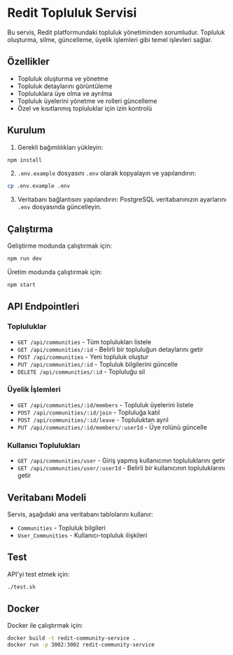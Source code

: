 # Redit Topluluk Servisi

Bu servis, Redit platformundaki topluluk yönetiminden sorumludur. Topluluk oluşturma, silme, güncelleme, üyelik işlemleri gibi temel işlevleri sağlar.

## Özellikler

- Topluluk oluşturma ve yönetme
- Topluluk detaylarını görüntüleme 
- Topluluklara üye olma ve ayrılma
- Topluluk üyelerini yönetme ve rolleri güncelleme
- Özel ve kısıtlanmış topluluklar için izin kontrolü

## Kurulum

1. Gerekli bağımlılıkları yükleyin:
```bash
npm install
```

2. `.env.example` dosyasını `.env` olarak kopyalayın ve yapılandırın:
```bash
cp .env.example .env
```

3. Veritabanı bağlantısını yapılandırın:
PostgreSQL veritabanınızın ayarlarını `.env` dosyasında güncelleyin.

## Çalıştırma

Geliştirme modunda çalıştırmak için:
```bash
npm run dev
```

Üretim modunda çalıştırmak için:
```bash
npm start
```

## API Endpointleri

### Topluluklar

- `GET /api/communities` - Tüm toplulukları listele
- `GET /api/communities/:id` - Belirli bir topluluğun detaylarını getir
- `POST /api/communities` - Yeni topluluk oluştur
- `PUT /api/communities/:id` - Topluluk bilgilerini güncelle
- `DELETE /api/communities/:id` - Topluluğu sil

### Üyelik İşlemleri

- `GET /api/communities/:id/members` - Topluluk üyelerini listele
- `POST /api/communities/:id/join` - Topluluğa katıl
- `POST /api/communities/:id/leave` - Topluluktan ayrıl
- `PUT /api/communities/:id/members/:userId` - Üye rolünü güncelle

### Kullanıcı Toplulukları

- `GET /api/communities/user` - Giriş yapmış kullanıcının topluluklarını getir
- `GET /api/communities/user/:userId` - Belirli bir kullanıcının topluluklarını getir

## Veritabanı Modeli

Servis, aşağıdaki ana veritabanı tablolarını kullanır:

- `Communities` - Topluluk bilgileri
- `User_Communities` - Kullanıcı-topluluk ilişkileri

## Test

API'yi test etmek için:
```bash
./test.sh
```

## Docker

Docker ile çalıştırmak için:
```bash
docker build -t redit-community-service .
docker run -p 3002:3002 redit-community-service
``` 